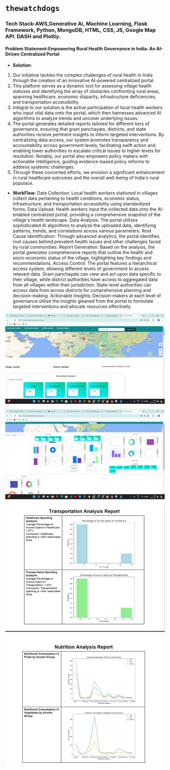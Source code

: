 # `thewatchdogs`

###  Tech Stack-AWS,Generative Ai, Machine Learning, Flask Framework, Python, MongoDB, HTML, CSS, JS, Google Map API. DASH and Plotliy.

#### Problem Statement:Empowering Rural Health Governance in India: An AI-Driven Centralized Portal
* **Solution**:
1. Our initiative tackles the complex challenges of rural health in India through the creation of an innovative AI-powered centralized portal. 
2. This platform serves as a dynamic tool for assessing village health statuses and identifying the array of obstacles confronting rural areas, spanning healthcare, economic disparity, infrastructure deficiencies, and transportation accessibility.
3. Integral to our solution is the active participation of local health workers who input vital data onto the portal, which then harnesses advanced AI algorithms to analyze trends and uncover underlying issues. 
4. The portal generates detailed reports tailored for different tiers of governance, ensuring that gram panchayats, districts, and state authorities receive pertinent insights to inform targeted interventions. 
By centralizing data access, our system promotes transparency and accountability across government levels, facilitating swift action and enabling lower authorities to escalate critical issues to higher levels for resolution. Notably, our portal also empowers policy makers with actionable intelligence, guiding evidence-based policy reforms to address systemic challenges.
5. Through these concerted efforts, we envision a significant enhancement in rural healthcare outcomes and the overall well-being of India's rural populace.


* **WorkFlow**: Data Collection: Local health workers stationed in villages collect data pertaining to health conditions, economic status, infrastructure, and transportation accessibility using standardized forms.
Data Upload: Health workers input the collected data onto the AI-enabled centralized portal, providing a comprehensive snapshot of the village's health landscape.
Data Analysis: The portal utilizes sophisticated AI algorithms to analyze the uploaded data, identifying patterns, trends, and correlations across various parameters.
Root Cause Identification: Through advanced analytics, the portal identifies root causes behind prevalent health issues and other challenges faced by rural communities.
Report Generation: Based on the analysis, the portal generates comprehensive reports that outline the health and socio-economic status of the village, highlighting key findings and recommendations.
Access Control: The portal features a hierarchical access system, allowing different levels of government to access relevant data. Gram panchayats can view and act upon data specific to their village, while district authorities have access to aggregated data from all villages within their jurisdiction. State-level authorities can access data from across districts for comprehensive planning and decision-making.
Actionable Insights: Decision-makers at each level of governance utilize the insights gleaned from the portal to formulate targeted interventions and allocate resources effectively.


![alt text](img1.jpeg)

![alt text](img2.jpeg)

![alt text](img3.jpeg)

![alt text](img4.jpeg)

